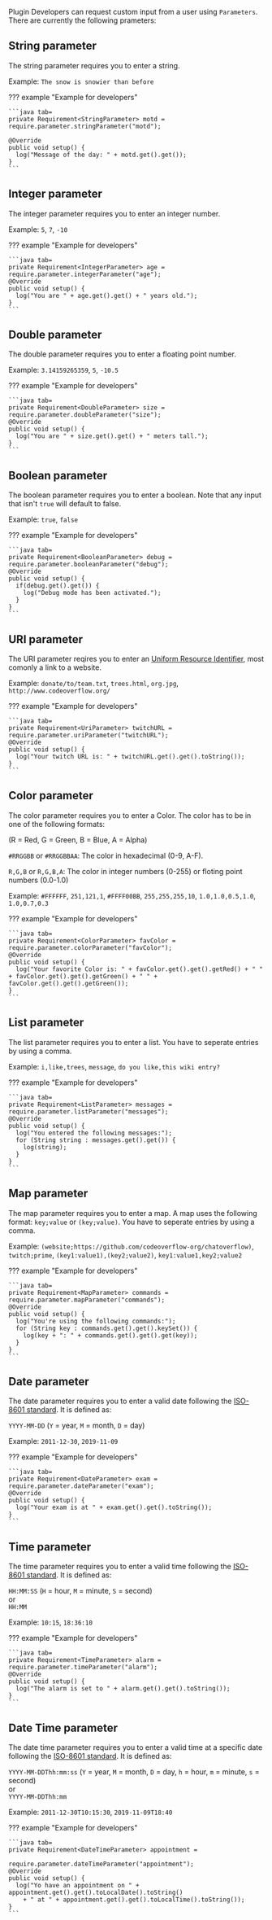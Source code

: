 Plugin Developers can request custom input from a user using `Parameters`. There are currently the following prameters:

## String parameter
The string parameter requires you to enter a string. 

Example: `The snow is snowier than before`

??? example "Example for developers" 

    ```java tab=
    private Requirement<StringParameter> motd = require.parameter.stringParameter("motd");
        
    @Override
    public void setup() {
      log("Message of the day: " + motd.get().get());
    }
    ```

## Integer parameter
The integer parameter requires you to enter an integer number.

Example: `5`, `7`, `-10`

??? example "Example for developers" 

    ```java tab=
    private Requirement<IntegerParameter> age = require.parameter.integerParameter("age");
    @Override
    public void setup() {
      log("You are " + age.get().get() + " years old.");
    }
    ```
    
## Double parameter
The double parameter requires you to enter a floating point number.

Example: `3.14159265359`, `5`, `-10.5`

??? example "Example for developers" 

    ```java tab=
    private Requirement<DoubleParameter> size = require.parameter.doubleParameter("size");
    @Override
    public void setup() {
      log("You are " + size.get().get() + " meters tall.");
    }
    ```

## Boolean parameter
The boolean parameter requires you to enter a boolean. Note that any input that isn't `true` will default to false.

Example: `true`, `false`

??? example "Example for developers" 

    ```java tab=
    private Requirement<BooleanParameter> debug = require.parameter.booleanParameter("debug");
    @Override
    public void setup() {
      if(debug.get().get()) {
        log("Debug mode has been activated.");
      }
    }
    ```

## URI parameter
The URI parameter reqires you to enter an [Uniform Resource Identifier](https://en.wikipedia.org/wiki/Uniform_Resource_Identifier), most comonly a link to a website.

Example: `donate/to/team.txt`, `trees.html`, `org.jpg`, `http://www.codeoverflow.org/`

??? example "Example for developers" 

    ```java tab=
    private Requirement<UriParameter> twitchURL = require.parameter.uriParameter("twitchURL");
    @Override
    public void setup() {
      log("Your twitch URL is: " + twitchURL.get().get().toString());
    }
    ```

## Color parameter
The color parameter requires you to enter a Color. The color has to be in one of the following formats:

(R = Red, G = Green, B = Blue, A = Alpha)

`#RRGGBB` or `#RRGGBBAA`: The color in hexadecimal (0-9, A-F).

`R,G,B` or `R,G,B,A`: The color in integer numbers (0-255) or floting point numbers (0.0-1.0)

Example: `#FFFFFF`, `251,121,1`, `#FFFF00BB`, `255,255,255,10`, `1.0,1.0,0.5,1.0`, `1.0,0.7,0.3`

??? example "Example for developers" 

    ```java tab=
    private Requirement<ColorParameter> favColor = require.parameter.colorParameter("favColor");
    @Override
    public void setup() {
      log("Your favorite Color is: " + favColor.get().get().getRed() + " " + favColor.get().get().getGreen() + " " + favColor.get().get().getGreen());
    }
    ```

## List parameter
The list parameter requires you to enter a list. You have to seperate entries by using a comma.

Example: `i,like,trees`, `message`, `do you like,this wiki entry?`

??? example "Example for developers" 

    ```java tab=
    private Requirement<ListParameter> messages = require.parameter.listParameter("messages");
    @Override
    public void setup() {
      log("You entered the following messages:");
      for (String string : messages.get().get()) {
        log(string);
      }
    }
    ```

## Map parameter
The map parameter requires you to enter a map. A map uses the following format: `key;value` or `(key;value)`. You have to seperate entries by using a comma.

Example: `(website;https://github.com/codeoverflow-org/chatoverflow)`, `twitch;prime`, `(key1:value1),(key2;value2)`, `key1:value1,key2;value2`

??? example "Example for developers" 

    ```java tab=
    private Requirement<MapParameter> commands = require.parameter.mapParameter("commands");
    @Override
    public void setup() {
      log("You're using the following commands:");
      for (String key : commands.get().get().keySet()) {
        log(key + ": " + commands.get().get().get(key));
      }
    }
    ```

## Date parameter
The date parameter requires you to enter a valid date following the [ISO-8601 standard](https://en.wikipedia.org/wiki/ISO_8601). It is defined as:

`YYYY-MM-DD` (`Y` = year, `M` = month, `D` = day)

Example: `2011-12-30`, `2019-11-09`

??? example "Example for developers" 

    ```java tab=
    private Requirement<DateParameter> exam = require.parameter.dateParameter("exam");
    @Override
    public void setup() {
      log("Your exam is at " + exam.get().get().toString());
    }
    ```

## Time parameter
The time parameter requires you to enter a valid time following the [ISO-8601 standard](https://en.wikipedia.org/wiki/ISO_8601). It is defined as:

`HH:MM:SS` (`H` = hour, `M` = minute, `S` = second)  
or  
`HH:MM`


Example: `10:15`, `18:36:10`

??? example "Example for developers" 

    ```java tab=
    private Requirement<TimeParameter> alarm = require.parameter.timeParameter("alarm");
    @Override
    public void setup() {
      log("The alarm is set to " + alarm.get().get().toString());
    }
    ```

## Date Time parameter
The date time parameter requires you to enter a valid time at a specific date following the [ISO-8601 standard](https://en.wikipedia.org/wiki/ISO_8601). It is defined as:

`YYYY-MM-DDThh:mm:ss` (`Y` = year, `M` = month, `D` = day, `h` = hour, `m` = minute, `s` = second)  
or  
`YYYY-MM-DDThh:mm`


Example: `2011-12-30T10:15:30`, `2019-11-09T18:40`

??? example "Example for developers" 

    ```java tab=
    private Requirement<DateTimeParameter> appointment = 
                                        require.parameter.dateTimeParameter("appointment");
    @Override
    public void setup() {
      log("Yo have an appointment on " + appointment.get().get().toLocalDate().toString() 
        + " at " + appointment.get().get().toLocalTime().toString());
    }
    ```
